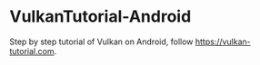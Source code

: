 # VulkanTutorial-Android
Step by step tutorial of Vulkan on Android, follow https://vulkan-tutorial.com.
